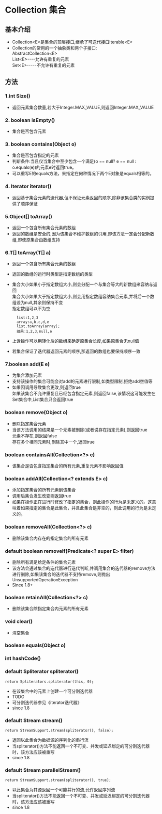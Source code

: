 #  Collection 集合  #
## 基本介绍  ##
- Collection&lt;E&gt;是集合的顶层接口,继承了可迭代接口Iterable&lt;E&gt;
- Collection的常用的一个抽象类和两个子接口:  
	AbstractCollection&lt;E&gt;  
	List&lt;E&gt;----允许有重复的元素  
	Set&lt;E&gt;-----不允许有重复的元素
## 方法 ##
### 1.int Size() ###
- 返回元素集合数量,若大于Integer.MAX_VALUE,则返回Integer.MAX_VALUE
### 2. boolean isEmpty() ###
- 集合是否包含元素
### 3. boolean contains(Object o) ###
- 集合是否包含指定的元素
- 判断条件:当且仅当集合中至少包含一个满足(o == null? e == null : o.equals(e))的元素e时返回true。
- 可以重写E的equals方法，来指定在何种情况下两个E对象是equals相等的。
### 4. Iterator<E> iterator() ###
- 返回基于集合元素的迭代器,但不保证元素返回的顺序,除非该集合类的实例提供了顺序保证
### 5.Object[] toArray()  ###
- 返回一个包含所有集合元素的数组
- 返回的数组是安全的,因为该集合不维护数组的引用,即该方法一定会分配新数组,即使原集合由数组支持
### 6.T[] toArray(T[] a) ###
- 返回一个包含所有集合元素的数组
- 返回的数组的运行时类型是指定数组的类型
- 集合大小如果小于指定数组大小,则会分配一个与集合等大的新数组来容纳与返回  
  集合大小如果大于指定数组大小,则会用指定数组容纳集合元素,并将后一个数组设为null,其余则保持不变  
  指定数组可以不为空

		list:1,2,3
    	array:a,b,c,d,e
		list.toArray(array);
		结果:1,2,3,null,e
- 上诉操作可以用转化后的数组来确定原集合长度,如果原集合无null值
- 若集合保证了迭代器返回元素的顺序,那返回的数组也要保持顺序一致
### 7.boolean add(E e) ###
- 为集合添加元素
- 支持该操作的集合可能会对add的元素进行限制,如类型限制,拒绝add空值等
- 如果因调用导致集合更改,则返回true  
  如果该集合不允许重复且已经包含指定元素,则返回false,该情况这可能发生在Set集合中,List集合只会返回true  
### boolean remove(Object o) ###
- 删除指定集合元素
- 当该方法调用的结果是一个元素被删除(或者说存在指定元素),则返回true  
  元素不存在,则返回false  
  存在多个相同元素时,删除其中一个,返回true
###  boolean containsAll(Collection<?> c) ###
- 该集合是否包含指定集合的所有元素,重复元素不影响返回值
### boolean addAll(Collection<? extends E> c) ###
- 添加指定集合的所有元素到该集合
- 调用后集合发生改变则返回true
- 如果在操作正在进行时修改了指定的集合，则此操作的行为是未定义的。这意味着如果指定的集合是此集合，并且此集合是非空的，则此调用的行为是未定义的。
### boolean removeAll(Collection<?> c) ###
- 删除该集合内存在的指定集合的所有元素
### default boolean removeIf(Predicate<? super E> filter) ###
- 删除所有满足给定条件的集合元素
- 该方法会通过集合的迭代器进行迭代判断,并调用集合的迭代器的remove方法进行删除,如果该集合的迭代器不支持remove,则抛出UnsupportedOperationException
- Since 1.8+
### boolean retainAll(Collection<?> c) ###
- 删除该集合除指定集合内元素的所有元素
### void clear() ###
- 清空集合
### boolean equals(Object o) ###
### int hashCode() ###
### default Spliterator<E> spliterator() ###
    return Spliterators.spliterator(this, 0);
- 在该集合中的元素上创建一个可分割迭代器
- TODO
- 可分割迭代器参见《iterator迭代器》
- since 1.8
### default Stream<E> stream() ###
    return StreamSupport.stream(spliterator(), false);
- 返回以此集合为数据源的序列化的串行流
- 当spliterator()方法不能返回一个不可变、并发或延迟绑定的可分割迭代器时，该方法应该被重写
- since 1.8
### default Stream<E> parallelStream()
	return StreamSupport.stream(spliterator(), true);
- 以此集合为其源返回一个可能并行的流,允许返回序列流
- 当spliterator()方法不能返回一个不可变、并发或延迟绑定的可分割迭代器时，该方法应该被重写
- since 1.8
